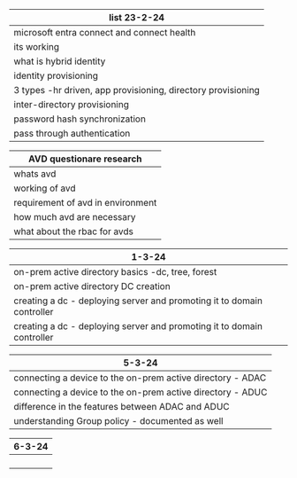 
| list 23-2-24                                                 |
| ------------------------------------------------------------ |
| microsoft entra connect and connect health                                             |
| its working                                                  |
| what is hybrid identity                                      |
| identity provisioning                                        |
| 3 types -hr driven, app provisioning, directory provisioning |
| inter-directory provisioning                                 |
| password hash synchronization                                |
| pass through authentication                                                             |

| AVD questionare research          |
| --------------------------------- |
| whats avd                         |
| working of avd                    |
| requirement of avd in environment |
| how much avd are necessary        |
| what about the rbac for avds                                  |



| 1-3-24                                                                 |
| ---------------------------------------------------------------------- |
| on-prem active directory basics -dc, tree, forest                      |
| on-prem active directory DC creation                                   |
| creating a dc - deploying server and promoting it to domain controller |
| creating a dc - deploying server and promoting it to domain controller |


| 5-3-24                                                     |
| ---------------------------------------------------------- |
| connecting a device to the on-prem active directory - ADAC |
| connecting a device to the on-prem active directory - ADUC |
| difference in the features between ADAC and ADUC           |
| understanding Group policy - documented as well            |


| 6-3-24 |
| ------ |
|        |
|        |
|        |
|        |
